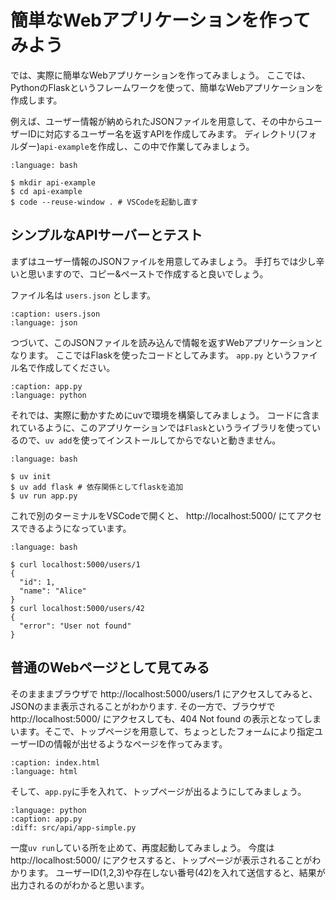 # 簡単なWebアプリケーションを作ってみよう

では、実際に簡単なWebアプリケーションを作ってみましょう。
ここでは、PythonのFlaskというフレームワークを使って、簡単なWebアプリケーションを作成します。

例えば、ユーザー情報が納められたJSONファイルを用意して、その中からユーザーIDに対応するユーザー名を返すAPIを作成してみます。
ディレクトリ(フォルダー)`api-example`を作成し、この中で作業してみましょう。

```{code-block}
:language: bash

$ mkdir api-example
$ cd api-example
$ code --reuse-window . # VSCodeを起動し直す
```

## シンプルなAPIサーバーとテスト

まずはユーザー情報のJSONファイルを用意してみましょう。
手打ちでは少し辛いと思いますので、コピー&ペーストで作成すると良いでしょう。

ファイル名は `users.json` とします。

```{literalinclude} src/api/users.json
:caption: users.json
:language: json
```

つづいて、このJSONファイルを読み込んで情報を返すWebアプリケーションとなります。
ここではFlaskを使ったコードとしてみます。 `app.py` というファイル名で作成してください。

```{literalinclude} src/api/app-simple.py
:caption: app.py
:language: python
```

それでは、実際に動かすためにuvで環境を構築してみましょう。
コードに含まれているように、このアプリケーションでは`Flask`というライブラリを使っているので、`uv add`を使ってインストールしてからでないと動きません。

```{code-block}
:language: bash

$ uv init
$ uv add flask # 依存関係としてflaskを追加
$ uv run app.py
```

これで別のターミナルをVSCodeで開くと、 http://localhost:5000/ にてアクセスできるようになっています。

```{code-block}
:language: bash

$ curl localhost:5000/users/1
{
  "id": 1,
  "name": "Alice"
}
$ curl localhost:5000/users/42
{
  "error": "User not found"
}
```

## 普通のWebページとして見てみる

そのまままブラウザで http://localhost:5000/users/1 にアクセスしてみると、JSONのまま表示されることがわかります.
その一方で、ブラウザで http://localhost:5000/ にアクセスしても、404 Not found の表示となってしまいます。そこで、トップページを用意して、ちょっとしたフォームにより指定ユーザーIDの情報が出せるようなページを作ってみます。

```{literalinclude} src/api/index.html
:caption: index.html
:language: html
```

そして、`app.py`に手を入れて、トップページが出るようにしてみましょう。

```{literalinclude} src/api/app.py
:language: python
:caption: app.py
:diff: src/api/app-simple.py
```

一度`uv run`している所を止めて、再度起動してみましょう。
今度は http://localhost:5000/ にアクセスすると、トップページが表示されることがわかります。
ユーザーID(1,2,3)や存在しない番号(42)を入れて送信すると、結果が出力されるのがわかると思います。

